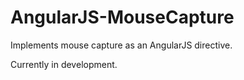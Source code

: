 AngularJS-MouseCapture
======================

Implements mouse capture as an AngularJS directive.

Currently in development.
